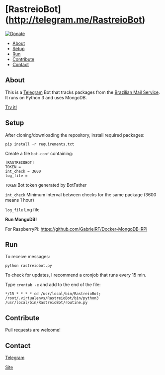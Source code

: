 # [RastreioBot] (http://telegram.me/RastreioBot) 

[![Donate](https://img.shields.io/badge/Donate-PayPal-green.svg)](https://www.paypal.com/cgi-bin/webscr?cmd=_s-xclick&hosted_button_id=7Q29T7QE6A948)

* [About](#about)
* [Setup](#setup)
* [Run](#run)
* [Contribute](#contribute)
* [Contact](#contact)

## About

This is a [Telegram](http://telegram.org) Bot that tracks packages from the [Brazilian Mail Service](www.correios.com.br). It runs on Python 3 and uses MongoDB.

[Try it!](http://telegram.me/RastreioBot)

## Setup

After cloning/downloading the repository, install required packages:

```
pip install -r requirements.txt
```

Create a file `bot.conf` containing:

```
[RASTREIOBOT]
TOKEN = 
int_check = 3600
log_file = 
```

`TOKEN` Bot token generated by BotFather

`int_check` Minimum interval between checks for the same package (3600 means 1 hour)

`log_file` Log file

__Run MongoDB!__

For RaspberryPi: https://github.com/GabrielRF/Docker-MongoDB-RPi

## Run

To receive messages:

```
python rastreiobot.py
```

To check for updates, I recommend a cronjob that runs every 15 min. 

Type `crontab -e` and add to the end of the file:

```
*/15 * * * * cd /usr/local/bin/RastreioBot; /root/.virtualenvs/RastreioBot/bin/python3 /usr/local/bin/RastreioBot/routine.py
```

## Contribute

Pull requests are welcome!

## Contact

[Telegram](http://telegram.me/GabrielRF)

[Site](http://www.gabrf.com)
